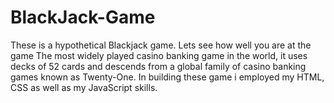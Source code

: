 # BlackJack-Game
These is a hypothetical Blackjack game. Lets see how well you are at the game 
The most widely played casino banking game in the world, it uses decks of 52 cards and descends from a global family of casino banking games known as Twenty-One. 
In building these game i employed my HTML, CSS as well as my JavaScript skills.
